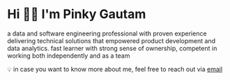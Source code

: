 # Hi 👋🏻 I'm Pinky Gautam

a data and software engineering professional with proven experience delivering technical solutions that empowered product development and data analytics. fast learner with strong sense of ownership, competent in working both independently and as a team

💡 in case you want to know more about me, feel free to reach out via [email](mailto:pinky.gtm@outlook.com)
